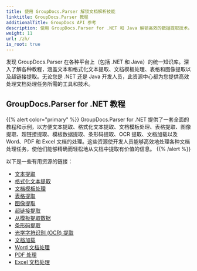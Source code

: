 ```yaml
---
title: 使用 GroupDocs.Parser 解锁文档解析技能
linktitle: GroupDocs.Parser 教程
additionalTitle: GroupDocs API 参考
description: 使用 GroupDocs.Parser for .NET 和 Java 解锁高效的数据提取技术。探索有关文本、表格、图像提取等的教程。
weight: 11
url: /zh/
is_root: true
---
```


发现 GroupDocs.Parser 在各种平台上（包括 .NET 和 Java）的统一知识库。深入了解各种教程，涵盖文本和格式化文本提取、文档模板处理、表格和图像提取以及超链接提取。无论您是 .NET 还是 Java 开发人员，此资源中心都为您提供高效处理文档处理任务所需的工具和技术。

## GroupDocs.Parser for .NET 教程
{{% alert color="primary" %}}
GroupDocs.Parser for .NET 提供了一套全面的教程和示例，以方便文本提取、格式化文本提取、文档模板处理、表格提取、图像提取、超链接提取、模板数据提取、条形码提取、OCR 提取、文档加载以及 Word、PDF 和 Excel 文档的处理。这些资源使开发人员能够高效地处理各种文档处理任务，使他们能够精确而轻松地从文档中提取有价值的信息。
{{% /alert %}}

以下是一些有用资源的链接：
 
- [文本提取](./net/text-extraction/)
- [格式化文本提取](./net/formatted-text-extraction/)
- [文档模板处理](./net/document-template-processing/)
- [表格提取](./net/table-extraction/)
- [图像提取](./net/image-extraction/)
- [超链接提取](./net/hyperlink-extraction/)
- [从模板提取数据](./net/data-extraction-from-templates/)
- [条形码提取](./net/barcode-extraction/)
- [光学字符识别 (OCR) 提取](./net/ocr-extraction/)
- [文档加载](./net/document-loading/)
- [Word 文档处理](./net/word-document-processing/)
- [PDF 处理](./net/pdf-processing/)
- [Excel 文档处理](./net/excel-document-processing/)





